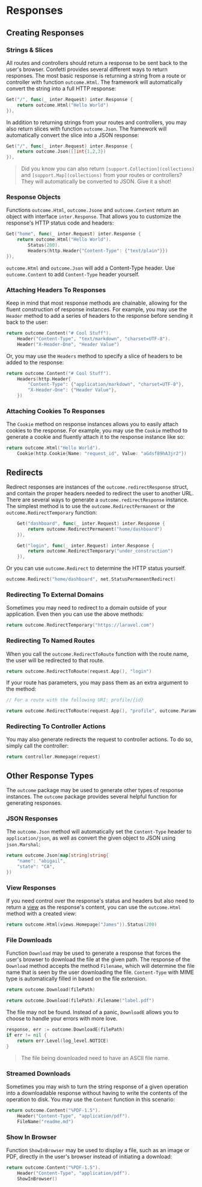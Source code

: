 # Responses

## Creating Responses

### Strings & Slices

All routes and controllers should return a response to be sent back to the user's browser. Confetti provides several
different ways to return responses. The most basic response is returning a string from a route or controller with
function `outcome.Html`. The framework will automatically convert the string into a full HTTP response:

``` go
Get("/", func(_ inter.Request) inter.Response {
    return outcome.Html("Hello World")
}),
```

In addition to returning strings from your routes and controllers, you may also return slices with
function `outcome.Json`. The framework will automatically convert the slice into a JSON response:

``` go
Get("/", func(_ inter.Request) inter.Response {
    return outcome.Json([]int{1,2,3})
}),
```

> Did you know you can also return `[support.Collection](collections)` and `[support.Map](collections)` from your routes or controllers? They will automatically be converted to JSON. Give it a shot!

### Response Objects

Functions `outcome.Html`, `outcome.Jsone` and `outcome.Content` return an object with interface `inter.Response`. That
allows you to customize the response's HTTP status code and headers:

``` go
Get("home", func(_ inter.Request) inter.Response {
    return outcome.Html("Hello World").
        Status(200).
        Headers(http.Header{"Content-Type": {"text/plain"}})
}),
```

`outcome.Html` and `outcome.Json` will add a Content-Type header. Use `outcome.Content` to add `Content-Type` header
yourself.

### Attaching Headers To Responses

Keep in mind that most response methods are chainable, allowing for the fluent construction of response instances. For
example, you may use the `Header` method to add a series of headers to the response before sending it back to the user:

``` go
return outcome.Content("# Cool Stuff").
    Header("Content-Type", "text/markdown", "charset=UTF-8").
    Header("X-Header-One", "Header Value")
```

Or, you may use the `Headers` method to specify a slice of headers to be added to the response:

``` go
return outcome.Content("# Cool Stuff").
    Headers(http.Header{
        "Content-Type": {"application/markdown", "charset=UTF-8"},
        "X-Header-One": {"Header Value"},
    })
```

### Attaching Cookies To Responses

The `Cookie` method on response instances allows you to easily attach cookies to the response. For example, you may use
the `Cookie` method to generate a cookie and fluently attach it to the response instance like so:

``` go
return outcome.Html("Hello World").
    Cookie(http.Cookie{Name: "request_id", Value: "aGdsf89hA3jr2"})
```

## Redirects

Redirect responses are instances of the `outcome.redirectResponse` struct, and contain the proper headers needed to
redirect the user to another URL. There are several ways to generate a `outcome.redirectResponse` instance. The simplest
method is to use the `outcome.RedirectPermanent` or the `outcome.RedirectTemporary` function:

``` go
    Get("dashboard", func(_ inter.Request) inter.Response {
        return outcome.RedirectPermanent("home/dashboard")
    }),
```

``` go
    Get("login", func(_ inter.Request) inter.Response {
        return outcome.RedirectTemporary("under_construction")
    }),
```

Or you can use `outcome.Redirect` to determine the HTTP status yourself.

``` go
outcome.Redirect("home/dashboard", net.StatusPermanentRedirect)
```    

### Redirecting To External Domains

Sometimes you may need to redirect to a domain outside of your application. Even then you can use the above methods:

``` go
return outcome.RedirectTemporary("https://laravel.com")
```    

### Redirecting To Named Routes

When you call the `outcome.RedirectToRoute` function with the route name, the user will be redirected to that route.

``` go
return outcome.RedirectToRoute(request.App(), "login")
```    

If your route has parameters, you may pass them as an extra argument to the method:

``` go
// For a route with the following URI: profile/{id}

return outcome.RedirectToRoute(request.App(), "profile", outcome.Parameters{"id": 12})
```

### Redirecting To Controller Actions

You may also generate redirects the request to controller actions. To do so, simply call the controller:

``` go
return controller.Homepage(request)
```

## Other Response Types

The `outcome` package may be used to generate other types of response instances. The `outcome` package provides several
helpful function for generating responses.

### JSON Responses

The `outcome.Json` method will automatically set the `Content-Type` header to `application/json`, as well as convert the
given object to JSON using `json.Marshal`:

``` go
return outcome.Json(map[string]string{
    "name": "abigail",
    "state": "CA",
})
```

### View Responses

If you need control over the response's status and headers but also need to return a [view](views) as
the response's content, you can use the `outcome.Html` method with a created view:

``` go
return outcome.Html(views.Homepage("James")).Status(200)
```

### File Downloads

Function `Download` may be used to generate a response that forces the user's browser to download the file at the given
path. The response of the `Download` method accepts the method `Filename`, which will determine the file name that is
seen by the user downloading the file. `Content-Type` with MIME type is automatically filled in based on the file
extension.

``` go
return outcome.Download(filePath)

return outcome.Download(filePath).Filename("label.pdf")
```

The file may not be found. Instead of a panic, `DownloadE` allows you to choose to handle your errors with more love.

``` go
response, err := outcome.DownloadE(filePath)
if err != nil {
    return err.Level(log_level.NOTICE)
}
```

> The file being downloaded need to have an ASCII file name.

### Streamed Downloads

Sometimes you may wish to turn the string response of a given operation into a downloadable response without having to
write the contents of the operation to disk. You may use the `Content` function in this scenario:

``` go
return outcome.Content("%PDF-1.5").
    Header("Content-Type", "application/pdf").
    FileName("readme.md")
```

### Show In Browser

Function `ShowInBrowser` may be used to display a file, such as an image or PDF, directly in the user's browser instead
of initiating a download:

``` go
return outcome.Content("%PDF-1.5").
    Header("Content-Type", "application/pdf").
    ShowInBrowser()
```
